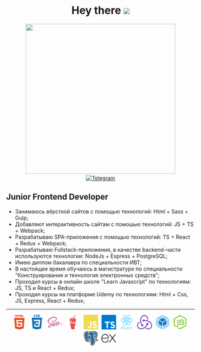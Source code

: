 <h1 align="center">Hey there <img src="https://media.giphy.com/media/hvRJCLFzcasrR4ia7z/giphy.gif" width="30px"/></h1>

<div id="header" align="center">
  <img src="https://media.giphy.com/media/R03zWv5p1oNSQd91EP/giphy.gif" width="400" height="400"/>
</div>

<div id="badges" align="center">
  <a href="https://t.me/vovandrelo">
     <img src="https://img.shields.io/badge/Telegram-grey?style=social&logo=telegram&logoColor=white" alt="Telegram" width="100"/>
  </a>
</div>

## Junior Frontend Developer
- Занимаюсь вёрсткой сайтов с помощью технологий: Html + Sass + Gulp;
- Добавляют интерактивность сайтам с помошью технологий: JS + TS + Webpack;
- Разрабатываю SPA-приложения с помощью технологий: TS + React + Redux + Webpack;
- Разрабатываю Fullstack-приложения, в качестве backend-части используются технологии: NodeJs + Express + PostgreSQL;
- Имею диплом бакалавра по специальности ИВТ;
- В настоящее время обучаюсь в магистратуре по специальности "Конструирование и технология электронных средств";
- Проходил курсы в онлайн школе "Learn Javascript" по технологиям: JS, TS и React + Redux;
- Проходил курсы на платформе Udemy по технологиям: Html + Css, JS, Express, React + Redux;

---

<div align="center">
  <img src="https://github.com/devicons/devicon/blob/master/icons/html5/html5-plain-wordmark.svg" title="Html" alt="Html" width="40" height="40"/>&nbsp;
  <img src="https://github.com/devicons/devicon/blob/master/icons/css3/css3-plain-wordmark.svg" title="Css" alt="Css" width="40" height="40"/>&nbsp;
  <img src="https://github.com/devicons/devicon/blob/master/icons/sass/sass-original.svg" title="Sass" alt="Sass" width="40" height="40"/>&nbsp;
  <img src="https://github.com/devicons/devicon/blob/master/icons/gulp/gulp-plain.svg" title="Gulp" alt="Gulp" width="40" height="40"/>&nbsp;
  <img src="https://github.com/devicons/devicon/blob/master/icons/javascript/javascript-plain.svg" title="JavaScript" alt="JavaScript" width="40" height="40"/>&nbsp;
  <img src="https://github.com/devicons/devicon/blob/master/icons/typescript/typescript-plain.svg" title="TypeScript" alt="TypeScript" width="40" height="40"/>&nbsp;
  <img src="https://github.com/devicons/devicon/blob/master/icons/react/react-original-wordmark.svg" title="React" alt="React" width="40" height="40"/>&nbsp;
  <img src="https://github.com/devicons/devicon/blob/master/icons/redux/redux-original.svg" title="Redux" alt="Redux" width="40" height="40"/>&nbsp;
  <img src="https://github.com/devicons/devicon/blob/master/icons/webpack/webpack-original.svg" title="Webpack" alt="Webpack" width="40" height="40"/>&nbsp;
  <img src="https://github.com/devicons/devicon/blob/master/icons/nodejs/nodejs-plain.svg" title="NodeJs" alt="NodeJs" width="40" height="40"/>&nbsp;
  <img src="https://github.com/devicons/devicon/blob/master/icons/postgresql/postgresql-original.svg" title="PostgreSQL" alt="PostgreSQL" width="40" height="40"/>&nbsp;
  <img src="https://github.com/devicons/devicon/blob/master/icons/express/express-original.svg" title="Express" alt="Express" width="40" height="40"/>&nbsp;
  
</div>
